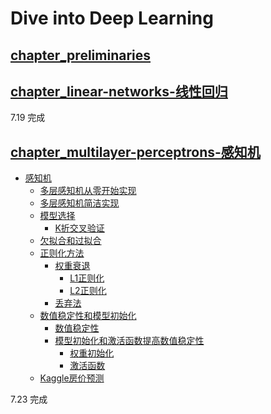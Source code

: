 <!--
 * @Author       : JonnyZhang 71881972+jonnyzhang02@users.noreply.github.com
 * @LastEditTime : 2023-07-23 17:47
 * @FilePath     : \d2l-zh-pytorch\README.md
 * 
 * coded by ZhangYang@BUPT, my email is zhangynag0207@bupt.edu.cn
-->
# Dive into Deep Learning

## [chapter_preliminaries](./chapter_preliminaries/linear-algebra.ipynb)

## [chapter_linear-networks-线性回归](./chapter_linear-networks/.md)

7.19 完成

## [chapter_multilayer-perceptrons-感知机](./chapter_multilayer-perceptrons/.md/)

- [感知机](./chapter_multilayer-perceptrons/.md#%E6%84%9F%E7%9F%A5%E6%9C%BA)
    - [多层感知机从零开始实现](./chapter_multilayer-perceptrons/.md#%E5%A4%9A%E5%B1%82%E6%84%9F%E7%9F%A5%E6%9C%BA%E4%BB%8E%E9%9B%B6%E5%BC%80%E5%A7%8B%E5%AE%9E%E7%8E%B0)
    - [多层感知机简洁实现](./chapter_multilayer-perceptrons/.md#%E5%A4%9A%E5%B1%82%E6%84%9F%E7%9F%A5%E6%9C%BA%E7%AE%80%E6%B4%81%E5%AE%9E%E7%8E%B0)
    - [模型选择](./chapter_multilayer-perceptrons/.md#%E6%A8%A1%E5%9E%8B%E9%80%89%E6%8B%A9)
        - [K折交叉验证](./chapter_multilayer-perceptrons/.md#k%E6%8A%98%E4%BA%A4%E5%8F%89%E9%AA%8C%E8%AF%81)
    - [欠拟合和过拟合](./chapter_multilayer-perceptrons/.md#%E6%AC%A0%E6%8B%9F%E5%90%88%E5%92%8C%E8%BF%87%E6%8B%9F%E5%90%88)
    - [正则化方法](./chapter_multilayer-perceptrons/.md#%E6%AD%A3%E5%88%99%E5%8C%96%E6%96%B9%E6%B3%95)
        - [权重衰退](./chapter_multilayer-perceptrons/.md#%E6%9D%83%E9%87%8D%E8%A1%B0%E9%80%80)
            - [L1正则化](#l1%E6%AD%A3%E5%88%99%E5%8C%96)
            - [L2正则化](#l2%E6%AD%A3%E5%88%99%E5%8C%96)
        - [丢弃法](./chapter_multilayer-perceptrons/.md#%E4%B8%A2%E5%BC%83%E6%B3%95)
    - [数值稳定性和模型初始化](./chapter_multilayer-perceptrons/.md#%E6%95%B0%E5%80%BC%E7%A8%B3%E5%AE%9A%E6%80%A7%E5%92%8C%E6%A8%A1%E5%9E%8B%E5%88%9D%E5%A7%8B%E5%8C%96)
        - [数值稳定性](./chapter_multilayer-perceptrons/.md#%E6%95%B0%E5%80%BC%E7%A8%B3%E5%AE%9A%E6%80%A7)
        - [模型初始化和激活函数提高数值稳定性](./chapter_multilayer-perceptrons/.md#%E6%A8%A1%E5%9E%8B%E5%88%9D%E5%A7%8B%E5%8C%96%E5%92%8C%E6%BF%80%E6%B4%BB%E5%87%BD%E6%95%B0%E6%8F%90%E9%AB%98%E6%95%B0%E5%80%BC%E7%A8%B3%E5%AE%9A%E6%80%A7)
            - [权重初始化](./chapter_multilayer-perceptrons/.md#%E6%9D%83%E9%87%8D%E5%88%9D%E5%A7%8B%E5%8C%96)
            - [激活函数](./chapter_multilayer-perceptrons/.md#%E6%BF%80%E6%B4%BB%E5%87%BD%E6%95%B0)
    - [Kaggle房价预测](./chapter_multilayer-perceptrons/.md#kaggle%E6%88%BF%E4%BB%B7%E9%A2%84%E6%B5%8B)

7.23 完成




